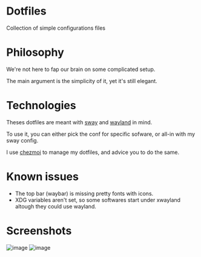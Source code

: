 # Dotfiles
Collection of simple configurations files 

# Philosophy
We're not here to fap our brain on some complicated setup.

The main argument is the simplicity of it, yet it's still elegant.

# Technologies
Theses dotfiles are meant with [sway](https://swaywm.org/) and [wayland](https://wayland.freedesktop.org/) in mind.

To use it, you can either pick the conf for specific sofware, or all-in with my sway config.

I use [chezmoi](chezmoi.io) to manage my dotfiles, and advice you to do the same.

# Known issues
- The top bar (waybar) is missing pretty fonts with icons.
- XDG variables aren't set, so some softwares start under xwayland altough they could use wayland.

# Screenshots
![image](https://user-images.githubusercontent.com/5268400/188838375-3f1b57a3-2abf-4aba-a1cd-599d41b7db6f.png)
![image](https://user-images.githubusercontent.com/5268400/188839157-bb1909bc-5223-4a50-9720-f0f5c56d8dbb.png)
